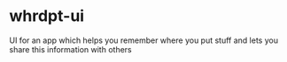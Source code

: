 # whrdpt-ui
UI for an app which helps you remember where you put stuff and lets you share this information with others
